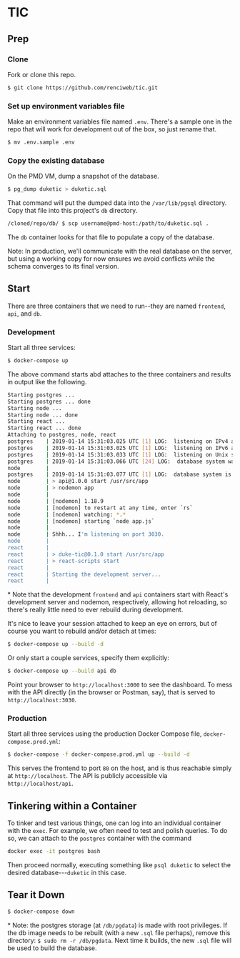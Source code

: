 # TIC

## Prep

### Clone

Fork or clone this repo.

```bash
$ git clone https://github.com/renciweb/tic.git
```

### Set up environment variables file

Make an environment variables file named `.env`. There's a sample one in the repo that will work for development out of the box, so just rename that.

```bash
$ mv .env.sample .env
```

### Copy the existing database

On the PMD VM, dump a snapshot of the database.

```bash
$ pg_dump duketic > duketic.sql
```

That command will put the dumped data into the `/var/lib/pgsql` directory. Copy that file into this project's `db` directory.

```bash
/cloned/repo/db/ $ scp username@pmd-host:/path/to/duketic.sql .
```

The `db` container looks for that file to populate a copy of the database.

Note: In production, we'll communicate with the real database on the server, but using a working copy for now ensures we avoid conflicts while the schema converges to its final version.

## Start 

There are three containers that we need to run--they are named `frontend`, `api`, and `db`.

### Development

Start all three services:

```bash
$ docker-compose up
```

The above command starts abd attaches to the three containers and results in output like the following.

```bash
Starting postgres ... 
Starting postgres ... done
Starting node ... 
Starting node ... done
Starting react ... 
Starting react ... done
Attaching to postgres, node, react
postgres    | 2019-01-14 15:31:03.025 UTC [1] LOG:  listening on IPv4 address "0.0.0.0", port 5432
postgres    | 2019-01-14 15:31:03.025 UTC [1] LOG:  listening on IPv6 address "::", port 5432
postgres    | 2019-01-14 15:31:03.033 UTC [1] LOG:  listening on Unix socket "/var/run/postgresql/.s.PGSQL.5432"
postgres    | 2019-01-14 15:31:03.066 UTC [24] LOG:  database system was shut down at 2019-01-14 14:51:46 UTC
node        | 
postgres    | 2019-01-14 15:31:03.077 UTC [1] LOG:  database system is ready to accept connections
node        | > api@1.0.0 start /usr/src/app
node        | > nodemon app
node        | 
node        | [nodemon] 1.18.9
node        | [nodemon] to restart at any time, enter `rs`
node        | [nodemon] watching: *.*
node        | [nodemon] starting `node app.js`
node        | 
node        | Shhh... I'm listening on port 3030.
node        | 
react       | 
react       | > duke-tic@0.1.0 start /usr/src/app
react       | > react-scripts start
react       | 
react       | Starting the development server...
react       | 


```

\* Note that the development `frontend` and `api` containers start with React's development server and nodemon, respectively, allowing hot reloading, so there's really little need to ever rebuild during development.

It's nice to leave your session attached to keep an eye on errors, but of course you want to rebuild and/or detach at times:

```bash
$ docker-compose up --build -d
```

Or only start a couple services, specify them explicitly:

```bash
$ docker-compose up --build api db
```

Point your browser to `http://localhost:3000` to see the dashboard.
To mess with the API directly (in the browser or Postman, say), that is served to `http://localhost:3030`.

### Production

Start all three services using the production Docker Compose file, `docker-compose.prod.yml`:

```bash
$ docker-compose -f docker-compose.prod.yml up --build -d
```

This serves the frontend to port `80` on the host, and is thus reachable simply at `http://localhost`. The API is publicly accessible via `http://localhost/api`.


## Tinkering within a Container

To tinker and test various things, one can log into an individual container with the `exec`. For example, we often need to test and polish queries. To do so, we can attach to the `postgres` container with the command

```bash
docker exec -it postgres bash
```

Then proceed normally, executing something like `psql duketic` to select the desired database---`duketic` in this case.

## Tear it Down

```bash
$ docker-compose down
```

\* Note: the postgres storage (at `/db/pgdata`) is made with root privileges. If the db image needs to be rebuilt (with a new `.sql` file perhaps), remove this directory: `$ sudo rm -r /db/pgdata`. Next time it builds, the new `.sql` file will be used to build the database.
